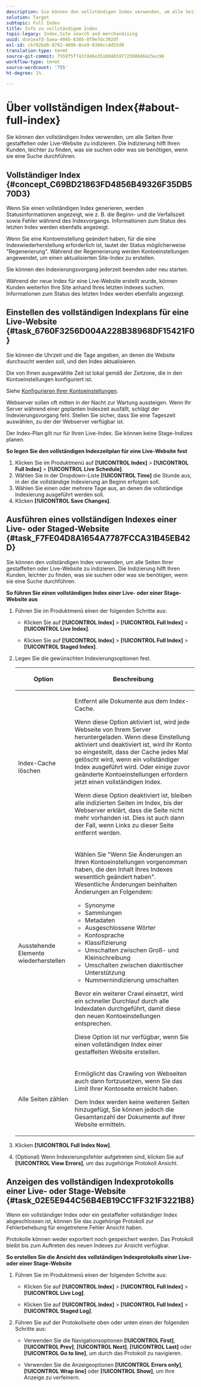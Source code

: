 ```yaml
---
description: Sie können den vollständigen Index verwenden, um alle Seiten Ihrer gestaffelten oder Live-Website zu indizieren. Die Indizierung hilft Ihren Kunden, leichter zu finden, was sie suchen oder was sie benötigen, wenn sie eine Suche durchführen.
solution: Target
subtopic: Full Index
title: Info zu vollständigem Index
topic-legacy: Index,Site search and merchandising
uuid: dce1eafd-5aea-4945-8305-8f9e7dc392df
exl-id: cb702bd6-8702-469b-8ce9-0368ccdd55d9
translation-type: tm+mt
source-git-commit: 7559f5f7437d46e3510d4659772308666425ec96
workflow-type: tm+mt
source-wordcount: '755'
ht-degree: 1%

---
```


# Über vollständigen Index{#about-full-index}

Sie können den vollständigen Index verwenden, um alle Seiten Ihrer gestaffelten oder Live-Website zu indizieren. Die Indizierung hilft Ihren Kunden, leichter zu finden, was sie suchen oder was sie benötigen, wenn sie eine Suche durchführen.

## Vollständiger Index {#concept_C69BD21863FD4856B49326F35DB570D3}

Wenn Sie einen vollständigen Index generieren, werden Statusinformationen angezeigt, wie z. B. die Beginn- und die Verfallszeit sowie Fehler während des Indexvorgangs. Informationen zum Status des letzten Index werden ebenfalls angezeigt.

Wenn Sie eine Kontoeinstellung geändert haben, für die eine Indexwiederherstellung erforderlich ist, lautet der Status möglicherweise &quot;Regenerierung&quot;. Während der Regenerierung werden Kontoeinstellungen angewendet, um einen aktualisierten Site-Index zu erstellen.

Sie können den Indexierungsvorgang jederzeit beenden oder neu starten.

Während der neue Index für eine Live-Website erstellt wurde, können Kunden weiterhin Ihre Site anhand Ihres letzten Indexes suchen. Informationen zum Status des letzten Index werden ebenfalls angezeigt.

## Einstellen des vollständigen Indexplans für eine Live-Website {#task_6760F3256D004A228B38968DF15421F0}

Sie können die Uhrzeit und die Tage angeben, an denen die Website durchsucht werden soll, und den Index aktualisieren.

Die von Ihnen ausgewählte Zeit ist lokal gemäß der Zeitzone, die in den Kontoeinstellungen konfiguriert ist.

Siehe [Konfigurieren Ihrer Kontoeinstellungen](../c-about-settings-menu/c-about-account-options-menu.md#task_80A38D0C8E4F453395BD67B81E4B45D9).

Webserver sollen oft mitten in der Nacht zur Wartung aussteigen. Wenn Ihr Server während einer geplanten Indexzeit ausfällt, schlägt der Indexierungsvorgang fehl. Stellen Sie sicher, dass Sie eine Tageszeit auswählen, zu der der Webserver verfügbar ist.

Der Index-Plan gilt nur für Ihren Live-Index. Sie können keine Stage-Indizes planen.

**So legen Sie den vollständigen Indexzeitplan für eine Live-Website fest**

1. Klicken Sie im Produktmenü auf **[!UICONTROL Index]** > **[!UICONTROL Full Index]** > **[!UICONTROL Live Schedule]**.
1. Wählen Sie in der Dropdown-Liste **[!UICONTROL Time]** die Stunde aus, in der die vollständige Indexierung an Beginn erfolgen soll.
1. Wählen Sie einen oder mehrere Tage aus, an denen die vollständige Indexierung ausgeführt werden soll.
1. Klicken **[!UICONTROL Save Changes]**.

## Ausführen eines vollständigen Indexes einer Live- oder Staged-Website {#task_F7FE04D8A1654A7787FCCA31B45EB42D}

Sie können den vollständigen Index verwenden, um alle Seiten Ihrer gestaffelten oder Live-Website zu indizieren. Die Indizierung hilft Ihren Kunden, leichter zu finden, was sie suchen oder was sie benötigen, wenn sie eine Suche durchführen.

**So führen Sie einen vollständigen Index einer Live- oder einer Stage-Website aus**

1. Führen Sie im Produktmenü einen der folgenden Schritte aus:

   * Klicken Sie auf **[!UICONTROL Index]** > **[!UICONTROL Full Index]** > **[!UICONTROL Live Index]**.

   * Klicken Sie auf **[!UICONTROL Index]** > **[!UICONTROL Full Index]** > **[!UICONTROL Staged Index]**.

1. Legen Sie die gewünschten Indexierungsoptionen fest.

   <table> 
    <thead> 
    <tr> 
    <th colname="col1" class="entry"> <p>Option </p> </th> 
    <th colname="col2" class="entry"> <p>Beschreibung </p> </th> 
    </tr> 
    </thead>
    <tbody> 
    <tr> 
    <td colname="col1"> <p>Index-Cache löschen </p> </td> 
    <td colname="col2"> <p>Entfernt alle Dokumente aus dem Index-Cache. </p> <p>Wenn diese Option aktiviert ist, wird jede Webseite von Ihrem Server heruntergeladen. Wenn diese Einstellung aktiviert und deaktiviert ist, wird Ihr Konto so eingestellt, dass der Cache jedes Mal gelöscht wird, wenn ein vollständiger Index ausgeführt wird. Oder einige zuvor geänderte Kontoeinstellungen erfordern jetzt einen vollständigen Index. </p> <p>Wenn diese Option deaktiviert ist, bleiben alle indizierten Seiten im Index, bis der Webserver erklärt, dass die Seite nicht mehr vorhanden ist. Dies ist auch dann der Fall, wenn Links zu dieser Seite entfernt werden. </p> </td> 
    </tr> 
    <tr> 
    <td colname="col1"> <p>Ausstehende Elemente wiederherstellen </p> </td> 
    <td colname="col2"> <p>Wählen Sie "Wenn Sie Änderungen an Ihren Kontoeinstellungen vorgenommen haben, die den Inhalt Ihres Indexes wesentlich geändert haben". Wesentliche Änderungen beinhalten Änderungen an Folgendem: 
    <ul id="ul_4EB8FF692FEB47BBB9A64D61299380D1"> 
    <li id="li_7CF8D286512F4210BEA3DB9F0EFA097A">Synonyme </li> 
    <li id="li_8178ABC342BB4365B3927E20433756E3">Sammlungen </li> 
    <li id="li_57C8BD06BFA64AFAA2C9EF2CC59520EF">Metadaten </li> 
    <li id="li_C4B6A7DA023B4A43991D03EC592170C9">Ausgeschlossene Wörter </li> 
    <li id="li_9E0AD4B6DDC24A5A8FB5C2C1CCD5348A">Kontosprache </li> 
    <li id="li_338F107547DF48AAA0EF90F4AD8664A5">Klassifizierung </li> 
    <li id="li_7F49B86D94974E79AAD381A64A1400F2">Umschalten zwischen Groß- und Kleinschreibung </li> 
    <li id="li_E8FE6EE240A840AC826ADF4294AAC6F6">Umschalten zwischen diakritischer Unterstützung </li> 
    <li id="li_51763D482DCB4ED0972966F492B8C0F2">Nummernindizierung umschalten </li> 
    </ul> </p> <p>Bevor ein weiterer Crawl einsetzt, wird ein schneller Durchlauf durch alle Indexdaten durchgeführt, damit diese den neuen Kontoeinstellungen entsprechen. </p> <p>Diese Option ist nur verfügbar, wenn Sie einen vollständigen Index einer gestaffelten Website erstellen. </p> </td> 
    </tr> 
    <tr> 
    <td colname="col1"> <p>Alle Seiten zählen </p> </td> 
    <td colname="col2"> <p>Ermöglicht das Crawling von Webseiten auch dann fortzusetzen, wenn Sie das Limit Ihrer Kontoseite erreicht haben. </p> <p>Dem Index werden keine weiteren Seiten hinzugefügt, Sie können jedoch die Gesamtanzahl der Dokumente auf Ihrer Website ermitteln. </p> </td> 
    </tr> 
    </tbody> 
    </table>

1. Klicken **[!UICONTROL Full Index Now]**.
1. (Optional) Wenn Indexierungsfehler aufgetreten sind, klicken Sie auf **[!UICONTROL View Errors]**, um das zugehörige Protokoll Ansicht.

## Anzeigen des vollständigen Indexprotokolls einer Live- oder Stage-Website {#task_02E5E944C56B4EB19CC1FF321F3221B8}

Wenn ein vollständiger Index oder ein gestaffelter vollständiger Index abgeschlossen ist, können Sie das zugehörige Protokoll zur Fehlerbehebung für eingetretene Fehler Ansicht haben.

Protokolle können weder exportiert noch gespeichert werden. Das Protokoll bleibt bis zum Auftreten des neuen Indexes zur Ansicht verfügbar.

**So erstellen Sie die Ansicht des vollständigen Indexprotokolls einer Live- oder einer Stage-Website**

1. Führen Sie im Produktmenü einen der folgenden Schritte aus:

   * Klicken Sie auf **[!UICONTROL Index]** > **[!UICONTROL Full Index]** > **[!UICONTROL Live Log]**.

   * Klicken Sie auf **[!UICONTROL Index]** > **[!UICONTROL Full Index]** > **[!UICONTROL Staged Log]**.

1. Führen Sie auf der Protokollseite oben oder unten einen der folgenden Schritte aus:

   * Verwenden Sie die Navigationsoptionen **[!UICONTROL First]**, **[!UICONTROL Prev]**, **[!UICONTROL Next]**, **[!UICONTROL Last]** oder **[!UICONTROL Go to line]**, um durch das Protokoll zu navigieren.

   * Verwenden Sie die Anzeigeoptionen **[!UICONTROL Errors only]**, **[!UICONTROL Wrap line]** oder **[!UICONTROL Show]**, um Ihre Anzeige zu verfeinern.
